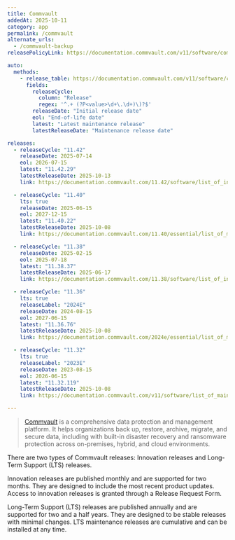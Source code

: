 ```yaml
---
title: Commvault
addedAt: 2025-10-11
category: app
permalink: /commvault
alternate_urls:
  - /commvault-backup
releasePolicyLink: https://documentation.commvault.com/v11/software/commvault_software_releases_release_types_and_release_tracks.html

auto:
  methods:
    - release_table: https://documentation.commvault.com/v11/software/commvault_software_releases_release_types_and_release_tracks.html
      fields:
        releaseCycle:
          column: "Release"
          regex: '^.+ (?P<value>\d+\.\d+)\)?$'
        releaseDate: "Initial release date"
        eol: "End-of-life date"
        latest: "Latest maintenance release"
        latestReleaseDate: "Maintenance release date"

releases:
  - releaseCycle: "11.42"
    releaseDate: 2025-07-14
    eol: 2026-07-15
    latest: "11.42.29"
    latestReleaseDate: 2025-10-13
    link: https://documentation.commvault.com/11.42/software/list_of_innovation_update_releases_in_11_42.html

  - releaseCycle: "11.40"
    lts: true
    releaseDate: 2025-06-15
    eol: 2027-12-15
    latest: "11.40.22"
    latestReleaseDate: 2025-10-08
    link: https://documentation.commvault.com/11.40/essential/list_of_maintenance_releases_in_11_40.html

  - releaseCycle: "11.38"
    releaseDate: 2025-02-15
    eol: 2025-07-18
    latest: "11.38.37"
    latestReleaseDate: 2025-06-17
    link: https://documentation.commvault.com/11.38/software/list_of_innovation_update_releases_in_11_38.html

  - releaseCycle: "11.36"
    lts: true
    releaseLabel: "2024E"
    releaseDate: 2024-08-15
    eol: 2027-06-15
    latest: "11.36.76"
    latestReleaseDate: 2025-10-08
    link: https://documentation.commvault.com/2024e/essential/list_of_maintenance_releases_for_commvault_platform_release_2024e.html

  - releaseCycle: "11.32"
    lts: true
    releaseLabel: "2023E"
    releaseDate: 2023-08-15
    eol: 2026-06-15
    latest: "11.32.119"
    latestReleaseDate: 2025-10-08
    link: https://documentation.commvault.com/v11/software/list_of_maintenance_releases_for_commvault_platform_release_2023e.html

---
```


> [Commvault](https://www.commvault.com) is a comprehensive data protection and management platform.
> It helps organizations back up, restore, archive, migrate, and secure data, including with built-in
> disaster recovery and ransomware protection across on-premises, hybrid, and cloud environments.

There are two types of Commvault releases: Innovation releases and Long-Term Support (LTS) releases.

Innovation releases are published monthly and are supported for two months.
They are designed to include the most recent product updates.
Access to innovation releases is granted through a Release Request Form.

Long-Term Support (LTS) releases are published annually and are supported for two and a half years.
They are designed to be stable releases with minimal changes.
LTS maintenance releases are cumulative and can be installed at any time.
